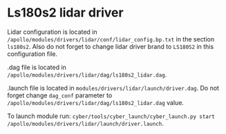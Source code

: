 # Ls180s2 lidar driver

Lidar configuration is located in `/apollo/modules/drivers/lidar/conf/lidar_config.bp.txt` in the section `ls180s2`. Also do not forget to change lidar driver brand to `LS180S2` in this configuration file.

.dag file is located in `/apollo/modules/drivers/lidar/dag/ls180s2_lidar.dag`.

.launch file is located in `modules/drivers/lidar/launch/driver.dag`. Do not forget change `dag_conf` parameter to `/apollo/modules/drivers/lidar/dag/ls180s2_lidar.dag` value.

To launch module run: `cyber/tools/cyber_launch/cyber_launch.py start /apollo/modules/drivers/lidar/launch/driver.launch`.
